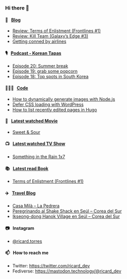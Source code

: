 ### Hi there 👋

#### 📝 &nbsp;&nbsp;[Blog](https://ricard.blog)

- [Review: Terms of Enlistment (Frontlines #1)](https://ricard.blog/review/terms-of-enlistment/)
- [Review: Kill Team (Galaxy’s Edge #3)](https://ricard.blog/review/kill-team/)
- [Getting conned by airlines](https://ricard.blog/rant/getting-conned-by-airlines/)

#### 🎙 &nbsp;&nbsp;[Podcast - Korean Tapas](https://koreantapas.show/)

- [Episode 20: Summer break](https://anchor.fm/korean-tapas/episodes/Episode-20-Summer-break-e1m0mtv)
- [Episode 19: grab some popcorn](https://anchor.fm/korean-tapas/episodes/Episode-19-grab-some-popcorn-e1l68ul)
- [Episode 18: Top spots in South Korea](https://anchor.fm/korean-tapas/episodes/Episode-18-Top-spots-in-South-Korea-e1k57la)

#### 👨🏻‍💻 &nbsp;&nbsp;[Code](https://ricard.dev)

- [How to dynamically generate images with Node.js](https://ricard.dev/how-to-dynamically-generate-images-with-node-js/)
- [Defer CSS loading with WordPress](https://ricard.dev/defer-css-loading-with-wordpress/)
- [How to list recently edited pages in Hugo](https://ricard.dev/how-to-list-recently-edited-pages-in-hugo/)

#### 🍿 &nbsp;&nbsp;[Latest watched Movie](https://quicoto.github.io/reviews/movies/)

- [Sweet &amp; Sour](https://quicoto.github.io/reviews/movies/sweet-and-sour/)

#### 📺 &nbsp;&nbsp;[Latest watched TV Show](https://quicoto.github.io/reviews/tv-shows)

- [Something in the Rain 1x7](https://quicoto.github.io/reviews/tv-shows/something-in-the-rain/1x7)

#### 📚 &nbsp;&nbsp;[Latest read Book](https://ricard.blog/books/)

- [Terms of Enlistment (Frontlines #1)](https://www.goodreads.com/review/show/3103471132?utm_medium=api&amp;utm_source=rss)

#### ✈️ &nbsp;&nbsp;[Travel Blog](https://www.quicoto.com/)

- [Casa Milà – La Pedrera](https://www.quicoto.com/casa-mila-la-pedrera/)
- [Peregrinando al Shake Shack en Seúl – Corea del Sur](https://www.quicoto.com/shake-shack-seul/)
- [Ikseong-dong Hanok Village en Seúl – Corea del Sur](https://www.quicoto.com/ikseong-dong-hanok-village-seul/)

#### 📷 &nbsp;&nbsp;Instagram
- [@ricard.torres](https://www.instagram.com/ricard.torres/)

#### 📫 &nbsp;&nbsp;How to reach me

- Twitter: https://twitter.com/ricard_dev
- Fediverse: https://mastodon.technology/@ricard_dev
